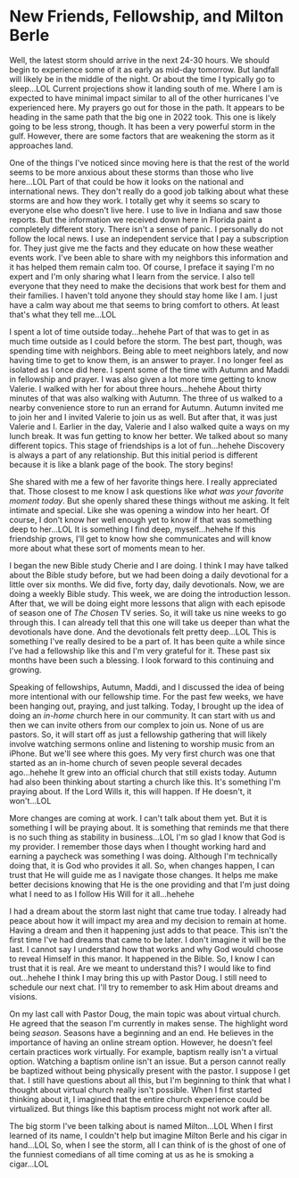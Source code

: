 # New Friends, Fellowship, and Milton Berle

Well, the latest storm should arrive in the next 24-30 hours. We should begin to experience some of it as early as mid-day tomorrow. But landfall will likely be in the middle of the night. Or about the time I typically go to sleep...LOL Current projections show it landing south of me. Where I am is expected to have minimal impact similar to all of the other hurricanes I've experienced here. My prayers go out for those in the path. It appears to be heading in the same path that the big one in 2022 took. This one is likely going to be less strong, though. It has been a very powerful storm in the gulf. However, there are some factors that are weakening the storm as it approaches land.

One of the things I've noticed since moving here is that the rest of the world seems to be more anxious about these storms than those who live here...LOL Part of that could be how it looks on the national and international news. They don't really do a good job talking about what these storms are and how they work. I totally get why it seems so scary to everyone else who doesn't live here. I use to live in Indiana and saw those reports. But the information we received down here in Florida paint a completely different story. There isn't a sense of panic. I personally do not follow the local news. I use an independent service that I pay a subscription for. They just give me the facts and they educate on how these weather events work. I've been able to share with my neighbors this information and it has helped them remain calm too. Of course, I preface it saying I'm no expert and I'm only sharing what I learn from the service. I also tell everyone that they need to make the decisions that work best for them and their families. I haven't told anyone they should stay home like I am. I just have a calm way about me that seems to bring comfort to others. At least that's what they tell me...LOL

I spent a lot of time outside today...hehehe Part of that was to get in as much time outside as I could before the storm. The best part, though, was spending time with neighbors. Being able to meet neighbors lately, and now having time to get to know them, is an answer to prayer. I no longer feel as isolated as I once did here. I spent some of the time with Autumn and Maddi in fellowship and prayer. I was also given a lot more time getting to know Valerie. I walked with her for about three hours...hehehe About thirty minutes of that was also walking with Autumn. The three of us walked to a nearby convenience store to run an errand for Autumn. Autumn invited me to join her and I invited Valerie to join us as well. But after that, it was just Valerie and I. Earlier in the day, Valerie and I also walked quite a ways on my lunch break. It was fun getting to know her better. We talked about so many different topics. This stage of friendships is a lot of fun...hehehe Discovery is always a part of any relationship. But this initial period is different because it is like a blank page of the book. The story begins!

She shared with me a few of her favorite things here. I really appreciated that. Those closest to me know I ask questions like *what was your favorite moment today*. But she openly shared these things without me asking. It felt intimate and special. Like she was opening a window into her heart. Of course, I don't know her well enough yet to know if that was something deep to her...LOL It is something I find deep, myself...hehehe If this friendship grows, I'll get to know how she communicates and will know more about what these sort of moments mean to her.

I began the new Bible study Cherie and I are doing. I think I may have talked about the Bible study before, but we had been doing a daily devotional for a little over six months. We did five, forty day, daily devotionals. Now, we are doing a weekly Bible study. This week, we are doing the introduction lesson. After that, we will be doing eight more lessons that align with each episode of season one of *The Chosen* TV series. So, it will take us nine weeks to go through this. I can already tell that this one will take us deeper than what the devotionals have done. And the devotionals felt pretty deep...LOL This is something I've really desired to be a part of. It has been quite a while since I've had a fellowship like this and I'm very grateful for it. These past six months have been such a blessing. I look forward to this continuing and growing.

Speaking of fellowships, Autumn, Maddi, and I discussed the idea of being more intentional with our fellowship time. For the past few weeks, we have been hanging out, praying, and just talking. Today, I brought up the idea of doing an *in-home* church here in our community. It can start with us and then we can invite others from our complex to join us. None of us are pastors. So, it will start off as just a fellowship gathering that will likely involve watching sermons online and listening to worship music from an iPhone. But we'll see where this goes. My very first church was one that started as an in-home church of seven people several decades ago...hehehe It grew into an official church that still exists today. Autumn had also been thinking about starting a church like this. It's something I'm praying about. If the Lord Wills it, this will happen. If He doesn't, it won't...LOL

More changes are coming at work. I can't talk about them yet. But it is something I will be praying about. It is something that reminds me that there is no such thing as stability in business...LOL I'm so glad I know that God is my provider. I remember those days when I thought working hard and earning a paycheck was something I was doing. Although I'm technically doing that, it is God who provides it all. So, when changes happen, I can trust that He will guide me as I navigate those changes. It helps me make better decisions knowing that He is the one providing and that I'm just doing what I need to as I follow His Will for it all...hehehe

I had a dream about the storm last night that came true today. I already had peace about how it will impact my area and my decision to remain at home. Having a dream and then it happening just adds to that peace. This isn't the first time I've had dreams that came to be later. I don't imagine it will be the last. I cannot say I understand how that works and why God would choose to reveal Himself in this manor. It happened in the Bible. So, I know I can trust that it is real. Are we meant to understand this? I would like to find out...hehehe I think I may bring this up with Pastor Doug. I still need to schedule our next chat. I'll try to remember to ask Him about dreams and visions.

On my last call with Pastor Doug, the main topic was about virtual church. He agreed that the season I'm currently in makes sense. The highlight word being *season*. Seasons have a beginning and an end. He believes in the importance of having an online stream option. However, he doesn't feel certain practices work virtually. For example, baptism really isn't a virtual option. Watching a baptism online isn't an issue. But a person cannot really be baptized without being physically present with the pastor. I suppose I get that. I still have questions about all this, but I'm beginning to think that what I thought about virtual church really isn't possible. When I first started thinking about it, I imagined that the entire church experience could be virtualized. But things like this baptism process might not work after all.

The big storm I've been talking about is named Milton...LOL When I first learned of its name, I couldn't help but imagine Milton Berle and his cigar in hand...LOL So, when I see the storm, all I can think of is the ghost of one of the funniest comedians of all time coming at us as he is smoking a cigar...LOL
